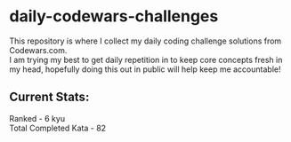 # daily-codewars-challenges

This repository is where I collect my daily coding challenge solutions from Codewars.com. <br>
I am trying my best to get daily repetition in to keep core concepts fresh in my head, hopefully doing this out in public will help keep me accountable!

## Current Stats:
Ranked - 6 kyu <br>
Total Completed Kata - 82
